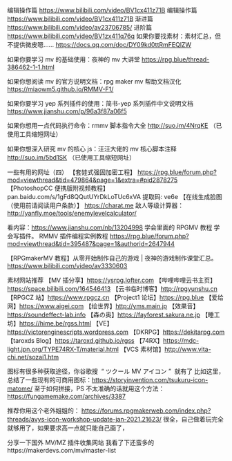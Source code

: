 编辑操作篇 https://www.bilibili.com/video/BV1cx411z71B
编辑操作篇 https://www.bilibili.com/video/BV1cx411z71B
渐进篇 https://www.bilibili.com/video/av23706785/
进阶篇 https://www.bilibili.com/video/BV1zx411q76q
如果你要找素材：素材汇总，但不提供微皮嗯……
https://docs.qq.com/doc/DY09kd0ttRmFEQlZW

如果你要学习 mv 的基础使用：夜神的 mv 大讲堂
https://rpg.blue/thread-386462-1-1.html

如果你想阅读 mv 的官方说明文档：rpg maker mv 帮助文档汉化
https://miaowm5.github.io/RMMV-F1/

如果你要学习 yep 系列插件的使用：简书-yep 系列插件中文说明文档
https://www.jianshu.com/p/96a3f87a06f5

如果你想用一点代码执行命令：rmmv 脚本指令大全
http://suo.im/4NrqKE
（已使用工具缩短网址）

如果你想深入研究 mv 的核心 js：汪汪大佬的 mv 核心脚本注释
http://suo.im/5bd1SK
（已使用工具缩短网址）

一些有用的网址（四）
【套娃式强固加密工程】
https://rpg.blue/forum.php?mod=viewthread&tid=479864&page=1&extra=#pid2878275
【PhotoshopCC 便携版附视频教程】
pan.baidu.com/s/1gFd8QQutUYrDkLoTUc6xVA 提取码: ve6e
【在线生成脸图（使用前请阅读用户条款）】
https://charat.me
敌人等级计算器：
http://yanfly.moe/tools/enemylevelcalculator/

看内容：https://www.jianshu.com/nb/13204998 学会里面的 RPGMV 教程 学会写插件。
RMMV 插件编程实例教程
https://rpg.blue/forum.php?mod=viewthread&tid=395487&page=1&authorid=2647944

【RPGmakerMV 教程】从零开始制作自己的游戏 | 夜神的游戏制作课堂汇总。
https://www.bilibili.com/video/av3330603

素材网站推荐
【MV 插分享】https://ysrpg.lofter.com
【哔哩哔哩云书主页】https://space.bilibili.com/164546413
【云书临时博客】http://rpgyunshu.cn
【RPGCZ 站】https://www.rpgcz.cn
【Project1 论坛】https://rpg.blue
【爱给网】https://www.aigei.com
【绘世界】http://yms.main.jp
【效果音】https://soundeffect-lab.info
【森の奥】https://fayforest.sakura.ne.jp
【睡工坊】https://hime.be/rgss.html
【VE】https://victorenginescripts.wordpress.com
【DKRPG】https://dekitarpg.com
【taroxds Blog】https://taroxd.github.io/rgss
【74RX】https://mdc-light.jpn.org/TYPE74RX-T/material.html
【VCS 素材馆】http://www.vita-chi.net/sozai1.htm

图标有很多种获取途径，你谷歌搜  “ ツクール MV アイコン ”  就有了
比如这里，总结了一些现有的可商用图标：https://storyinvention.com/tsukuru-icon-matome/
至于如何拼接，PS 不太准确的话就用这个方法：https://fungamemake.com/archives/3387

推荐你用这个老外姐姐的：
https://forums.rpgmakerweb.com/index.php?threads/avys-icon-workshop-update-jan-2021.21623/
很全，自己做着玩完全就够用了，如果要求高一点就只能自己画了，

分享一下国外 MV/MZ 插件收集网站 我看了下还蛮多的https://makerdevs.com/mv/master-list

